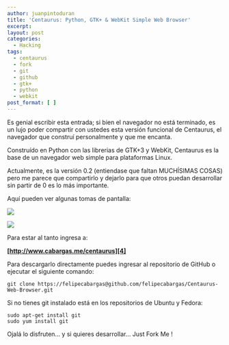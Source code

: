 ```yaml
---
author: juanpintoduran
title: 'Centaurus: Python, GTK+ & WebKit Simple Web Browser'
excerpt:
layout: post
categories:
  - Hacking
tags:
  - centaurus
  - fork
  - git
  - github
  - gtk+
  - python
  - webkit
post_format: [ ]
---
```

Es genial escribir esta entrada; si bien el navegador no está terminado, es un lujo poder compartir con ustedes esta versión funcional de Centaurus, el navegador que construí personalmente y que me encanta.

Construído en Python con las librerias de GTK+3 y WebKit, Centaurus es la base de un navegador web simple para plataformas Linux.

Actualmente, es la versión 0.2 (entiendase que faltan MUCHÍSIMAS COSAS) pero me parece que compartirlo y dejarlo para que otros puedan desarrollar sin partir de 0 es lo más importante.

Aquí pueden ver algunas tomas de pantalla:

[![][2]][2]

[![][3]][3]

Para estar al tanto ingresa a:

**[http://www.cabargas.me/centaurus][4]**

Para descargarlo directamente puedes ingresar al repositorio de GitHub o ejecutar el siguiente comando:

`git clone https://felipecabargas@github.com/felipecabargas/Centaurus-Web-Browser.git`

Si no tienes git instalado está en los repositorios de Ubuntu y Fedora:

`sudo apt-get install git`  
`sudo yum install git`

Ojalá lo disfruten… y si quieres desarrollar… Just Fork Me !


 [2]: http://cabargas.me/images/centaurus.png
 [3]: http://cabargas.me/images/google.png
 [4]: http://www.cabargas.me/centaurus
 